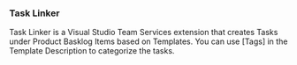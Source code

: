 
### Task Linker

Task Linker is a Visual Studio Team Services extension that creates Tasks under Product Basklog Items based on Templates.
You can use [Tags] in the Template Description to categorize the tasks.

